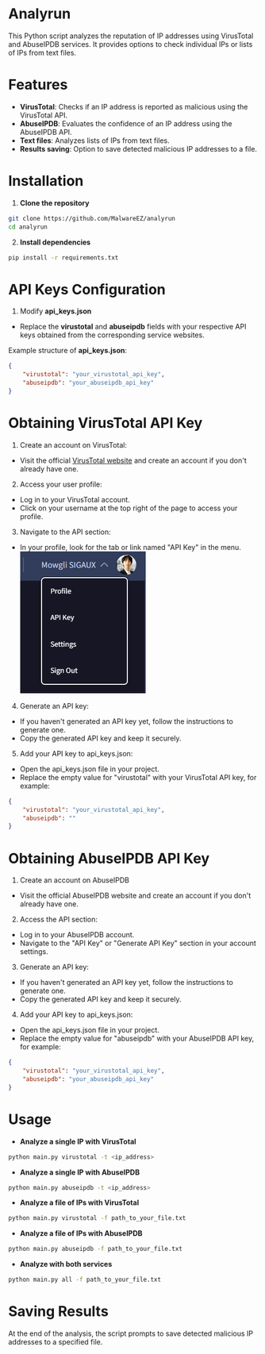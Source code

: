 # Analyrun
This Python script analyzes the reputation of IP addresses using VirusTotal and AbuseIPDB services. It provides options to check individual IPs or lists of IPs from text files.

# Features
- **VirusTotal**: Checks if an IP address is reported as malicious using the VirusTotal API.
- **AbuseIPDB**: Evaluates the confidence of an IP address using the AbuseIPDB API.
- **Text files**: Analyzes lists of IPs from text files.
- **Results saving**: Option to save detected malicious IP addresses to a file.

# Installation
1. **Clone the repository**
```sh
git clone https://github.com/MalwareEZ/analyrun
cd analyrun
```

2. **Install dependencies**
```sh
pip install -r requirements.txt
```

# API Keys Configuration
1. Modify **api_keys.json**
- Replace the **virustotal** and **abuseipdb** fields with your respective API keys obtained from the corresponding service websites.

Example structure of **api_keys.json**:
```json
{
    "virustotal": "your_virustotal_api_key",
    "abuseipdb": "your_abuseipdb_api_key"
}
```

# Obtaining VirusTotal API Key
1. Create an account on VirusTotal:
- Visit the official [VirusTotal website](https://www.virustotal.com/) and create an account if you don't already have one.

2. Access your user profile:
- Log in to your VirusTotal account.
- Click on your username at the top right of the page to access your profile.

3. Navigate to the API section:
- In your profile, look for the tab or link named "API Key" in the menu.
![api_key_virustotal](api_key_virustotal.png)

4. Generate an API key:
- If you haven't generated an API key yet, follow the instructions to generate one.
- Copy the generated API key and keep it securely.

5. Add your API key to api_keys.json:
- Open the api_keys.json file in your project.
- Replace the empty value for "virustotal" with your VirusTotal API key, for example:

```json
{
    "virustotal": "your_virustotal_api_key",
    "abuseipdb": ""
}
```

# Obtaining AbuseIPDB API Key
1. Create an account on AbuseIPDB
- Visit the official AbuseIPDB website and create an account if you don't already have one.

2. Access the API section:
- Log in to your AbuseIPDB account.
- Navigate to the "API Key" or "Generate API Key" section in your account settings.

3. Generate an API key:
- If you haven't generated an API key yet, follow the instructions to generate one.
- Copy the generated API key and keep it securely.

4. Add your API key to api_keys.json:
- Open the api_keys.json file in your project.
- Replace the empty value for "abuseipdb" with your AbuseIPDB API key, for example:

```json
{
    "virustotal": "your_virustotal_api_key",
    "abuseipdb": "your_abuseipdb_api_key"
}
```

# Usage
- **Analyze a single IP with VirusTotal**
```sh
python main.py virustotal -t <ip_address>
```

- **Analyze a single IP with AbuseIPDB**
```sh
python main.py abuseipdb -t <ip_address>
```

- **Analyze a file of IPs with VirusTotal**
```sh
python main.py virustotal -f path_to_your_file.txt
```

- **Analyze a file of IPs with AbuseIPDB**
```sh
python main.py abuseipdb -f path_to_your_file.txt
```

- **Analyze with both services**
```sh
python main.py all -f path_to_your_file.txt
```

# Saving Results
At the end of the analysis, the script prompts to save detected malicious IP addresses to a specified file.
